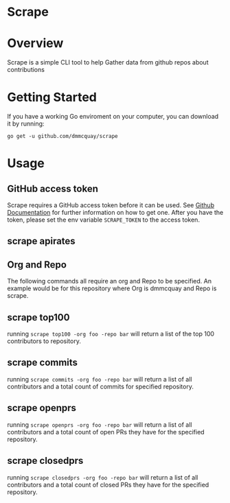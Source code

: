 # Scrape
 
# Overview

Scrape is a simple CLI tool to help Gather data from github repos about contributions

# Getting Started
If you have a working Go enviroment on your computer, you can download it by running:

`go get -u github.com/dmmcquay/scrape`

# Usage

## GitHub access token

Scrape requires a GitHub access token before it can be used. See 
[Github Documentation][gat] for further information on how to get one. After you 
have the token, please set the env variable `SCRAPE_TOKEN` to the access token.

[gat]: https://help.github.com/articles/creating-an-access-token-for-command-line-use/

## scrape apirates

## Org and Repo

The following commands all require an org and Repo to be specified. An example 
would be for this repository where Org is dmmcquay and Repo is scrape.

## scrape top100

running `scrape top100 -org foo -repo bar` will return a list of the top 100 
contributors to repository.

## scrape commits

running `scrape commits -org foo -repo bar` will return a list of all contributors 
and a total count of commits for specified repository.

## scrape openprs

running `scrape openprs -org foo -repo bar` will return a list of all contributors
and a total count of open PRs they have for the specified repository.

## scrape closedprs

running `scrape closedprs -org foo -repo bar` will return a list of all contributors
and a total count of closed PRs they have for the specified repository.

